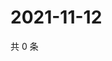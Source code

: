 # 2021-11-12

共 0 条

<!-- BEGIN WEIBO -->
<!-- 最后更新时间 Fri Nov 12 2021 15:00:43 GMT+0800 (China Standard Time) -->

<!-- END WEIBO -->
